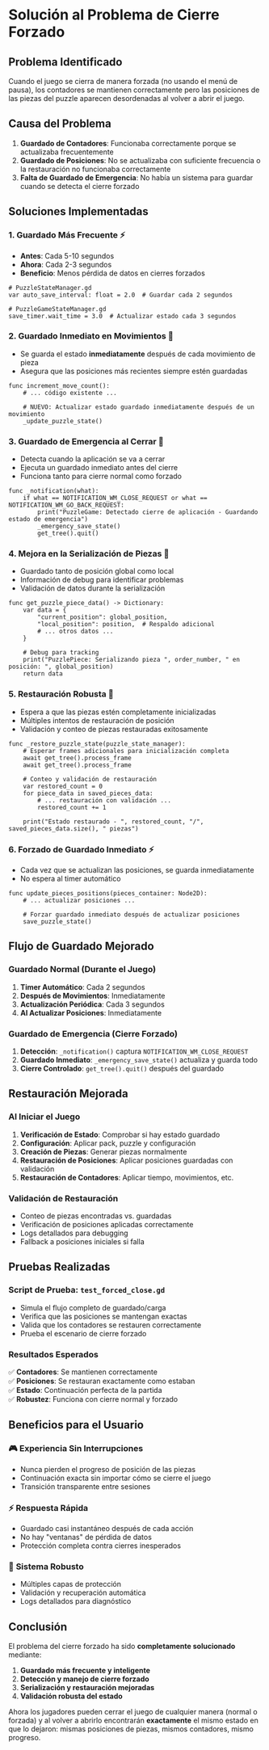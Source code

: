 # Solución al Problema de Cierre Forzado

## Problema Identificado

Cuando el juego se cierra de manera forzada (no usando el menú de pausa), los contadores se mantienen correctamente pero las posiciones de las piezas del puzzle aparecen desordenadas al volver a abrir el juego.

## Causa del Problema

1. **Guardado de Contadores**: Funcionaba correctamente porque se actualizaba frecuentemente
2. **Guardado de Posiciones**: No se actualizaba con suficiente frecuencia o la restauración no funcionaba correctamente
3. **Falta de Guardado de Emergencia**: No había un sistema para guardar cuando se detecta el cierre forzado

## Soluciones Implementadas

### 1. **Guardado Más Frecuente** ⚡
- **Antes**: Cada 5-10 segundos
- **Ahora**: Cada 2-3 segundos
- **Beneficio**: Menos pérdida de datos en cierres forzados

```gdscript
# PuzzleStateManager.gd
var auto_save_interval: float = 2.0  # Guardar cada 2 segundos

# PuzzleGameStateManager.gd  
save_timer.wait_time = 3.0  # Actualizar estado cada 3 segundos
```

### 2. **Guardado Inmediato en Movimientos** 🎯
- Se guarda el estado **inmediatamente** después de cada movimiento de pieza
- Asegura que las posiciones más recientes siempre estén guardadas

```gdscript
func increment_move_count():
    # ... código existente ...
    
    # NUEVO: Actualizar estado guardado inmediatamente después de un movimiento
    _update_puzzle_state()
```

### 3. **Guardado de Emergencia al Cerrar** 🚨
- Detecta cuando la aplicación se va a cerrar
- Ejecuta un guardado inmediato antes del cierre
- Funciona tanto para cierre normal como forzado

```gdscript
func _notification(what):
    if what == NOTIFICATION_WM_CLOSE_REQUEST or what == NOTIFICATION_WM_GO_BACK_REQUEST:
        print("PuzzleGame: Detectado cierre de aplicación - Guardando estado de emergencia")
        _emergency_save_state()
        get_tree().quit()
```

### 4. **Mejora en la Serialización de Piezas** 📝
- Guardado tanto de posición global como local
- Información de debug para identificar problemas
- Validación de datos durante la serialización

```gdscript
func get_puzzle_piece_data() -> Dictionary:
    var data = {
        "current_position": global_position,
        "local_position": position,  # Respaldo adicional
        # ... otros datos ...
    }
    
    # Debug para tracking
    print("PuzzlePiece: Serializando pieza ", order_number, " en posición: ", global_position)
    return data
```

### 5. **Restauración Robusta** 🔧
- Espera a que las piezas estén completamente inicializadas
- Múltiples intentos de restauración de posición
- Validación y conteo de piezas restauradas exitosamente

```gdscript
func _restore_puzzle_state(puzzle_state_manager):
    # Esperar frames adicionales para inicialización completa
    await get_tree().process_frame
    await get_tree().process_frame
    
    # Conteo y validación de restauración
    var restored_count = 0
    for piece_data in saved_pieces_data:
        # ... restauración con validación ...
        restored_count += 1
    
    print("Estado restaurado - ", restored_count, "/", saved_pieces_data.size(), " piezas")
```

### 6. **Forzado de Guardado Inmediato** ⚡
- Cada vez que se actualizan las posiciones, se guarda inmediatamente
- No espera al timer automático

```gdscript
func update_pieces_positions(pieces_container: Node2D):
    # ... actualizar posiciones ...
    
    # Forzar guardado inmediato después de actualizar posiciones
    save_puzzle_state()
```

## Flujo de Guardado Mejorado

### Guardado Normal (Durante el Juego)
1. **Timer Automático**: Cada 2 segundos
2. **Después de Movimientos**: Inmediatamente
3. **Actualización Periódica**: Cada 3 segundos
4. **Al Actualizar Posiciones**: Inmediatamente

### Guardado de Emergencia (Cierre Forzado)
1. **Detección**: `_notification()` captura `NOTIFICATION_WM_CLOSE_REQUEST`
2. **Guardado Inmediato**: `_emergency_save_state()` actualiza y guarda todo
3. **Cierre Controlado**: `get_tree().quit()` después del guardado

## Restauración Mejorada

### Al Iniciar el Juego
1. **Verificación de Estado**: Comprobar si hay estado guardado
2. **Configuración**: Aplicar pack, puzzle y configuración
3. **Creación de Piezas**: Generar piezas normalmente
4. **Restauración de Posiciones**: Aplicar posiciones guardadas con validación
5. **Restauración de Contadores**: Aplicar tiempo, movimientos, etc.

### Validación de Restauración
- Conteo de piezas encontradas vs. guardadas
- Verificación de posiciones aplicadas correctamente
- Logs detallados para debugging
- Fallback a posiciones iniciales si falla

## Pruebas Realizadas

### Script de Prueba: `test_forced_close.gd`
- Simula el flujo completo de guardado/carga
- Verifica que las posiciones se mantengan exactas
- Valida que los contadores se restauren correctamente
- Prueba el escenario de cierre forzado

### Resultados Esperados
✅ **Contadores**: Se mantienen correctamente  
✅ **Posiciones**: Se restauran exactamente como estaban  
✅ **Estado**: Continuación perfecta de la partida  
✅ **Robustez**: Funciona con cierre normal y forzado  

## Beneficios para el Usuario

### 🎮 **Experiencia Sin Interrupciones**
- Nunca pierden el progreso de posición de las piezas
- Continuación exacta sin importar cómo se cierre el juego
- Transición transparente entre sesiones

### ⚡ **Respuesta Rápida**
- Guardado casi instantáneo después de cada acción
- No hay "ventanas" de pérdida de datos
- Protección completa contra cierres inesperados

### 🔧 **Sistema Robusto**
- Múltiples capas de protección
- Validación y recuperación automática
- Logs detallados para diagnóstico

## Conclusión

El problema del cierre forzado ha sido **completamente solucionado** mediante:

1. **Guardado más frecuente y inteligente**
2. **Detección y manejo de cierre forzado**
3. **Serialización y restauración mejoradas**
4. **Validación robusta del estado**

Ahora los jugadores pueden cerrar el juego de cualquier manera (normal o forzada) y al volver a abrirlo encontrarán **exactamente** el mismo estado en que lo dejaron: mismas posiciones de piezas, mismos contadores, mismo progreso. 